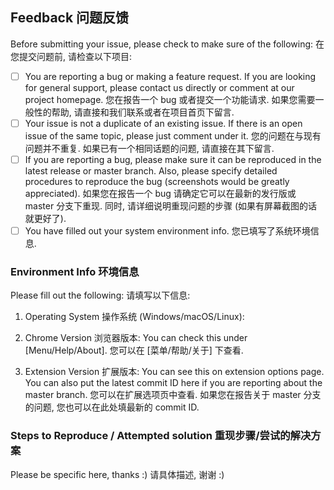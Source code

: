## Feedback 问题反馈
Before submitting your issue, please check to make sure of the following:
在您提交问题前, 请检查以下项目:
- [ ] You are reporting a bug or making a feature request. If you are looking for general support, please contact us directly or comment at our project homepage. 您在报告一个 bug 或者提交一个功能请求. 如果您需要一般性的帮助, 请直接和我们联系或者在项目首页下留言.
- [ ] Your issue is not a duplicate of an existing issue. If there is an open issue of the same topic, please just comment under it. 您的问题在与现有问题并不重复. 如果已有一个相同话题的问题, 请直接在其下留言.
- [ ] If you are reporting a bug, please make sure it can be reproduced in the latest release or master branch. Also, please specify detailed procedures to reproduce the bug (screenshots would be greatly appreciated). 如果您在报告一个 bug 请确定它可以在最新的发行版或 master 分支下重现. 同时, 请详细说明重现问题的步骤 (如果有屏幕截图的话就更好了).
- [ ] You have filled out your system environment info. 您已填写了系统环境信息.

### Environment Info 环境信息
Please fill out the following:
请填写以下信息:
1. Operating System 操作系统 (Windows/macOS/Linux):

2. Chrome Version 浏览器版本:
You can check this under [Menu/Help/About]. 您可以在 [菜单/帮助/关于] 下查看.

3. Extension Version 扩展版本:
You can see this on extension options page. You can also put the latest commit ID here if you are reporting about the master branch. 您可以在扩展选项页中查看. 如果您在报告关于 master 分支的问题, 您也可以在此处填最新的 commit ID.

### Steps to Reproduce / Attempted solution 重现步骤/尝试的解决方案
Please be specific here, thanks :)
请具体描述, 谢谢 :)
